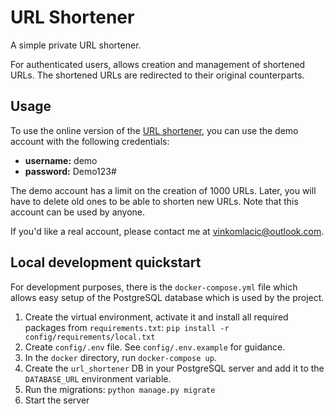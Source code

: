 # URL Shortener

A simple private URL shortener.

For authenticated users, allows creation and management of shortened URLs. The
shortened URLs are redirected to their original counterparts.

## Usage
To use the online version of the [URL shortener](https://urls.vinkomlacic.com),
you can use the demo account with the following credentials:
 - **username:** demo
 - **password:** Demo123#

The demo account has a limit on the creation of 1000 URLs. Later, you will have
to delete old ones to be able to shorten new URLs. Note that this account can
be used by anyone.

If you'd like a real account, please contact me at 
[vinkomlacic@outlook.com](mailto:vinkomlacic@outlook.com).


## Local development quickstart
For development purposes, there is the `docker-compose.yml` file which allows
easy setup of the PostgreSQL database which is used by the project.

1. Create the virtual environment, activate it and install all required 
packages from `requirements.txt`: `pip install -r config/requirements/local.txt`
2. Create `config/.env` file. See `config/.env.example` for guidance.
3. In the `docker` directory, run `docker-compose up`.
4. Create the `url_shortener` DB in your PostgreSQL server and add it to the 
`DATABASE_URL` environment variable.
5. Run the migrations: `python manage.py migrate`
6. Start the server
 